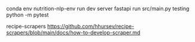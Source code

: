conda env           nutrition-nlp-env
run dev server      fastapi run src/main.py
testing             python -m pytest

recipe-scrapers     https://github.com/hhursev/recipe-scrapers/blob/main/docs/how-to-develop-scraper.md
